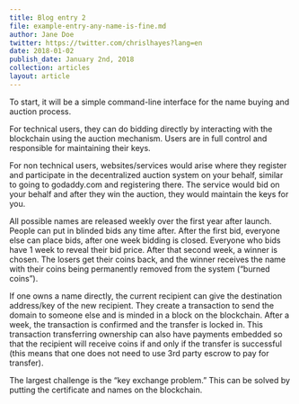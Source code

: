 ```yaml
---
title: Blog entry 2
file: example-entry-any-name-is-fine.md
author: Jane Doe
twitter: https://twitter.com/chrislhayes?lang=en
date: 2018-01-02
publish_date: January 2nd, 2018
collection: articles
layout: article
---
```


To start, it will be a simple command-line interface for the name buying and auction process. 

For technical users, they can do bidding directly by interacting with the blockchain using the auction mechanism. Users are in full control and responsible for maintaining their keys. 

For non technical users, websites/services would arise where they register and participate in the decentralized auction system on your behalf, similar to going to godaddy.com and registering there. The service would bid on your behalf and after they win the auction, they would maintain the keys for you.

All possible names are released weekly over the first year after launch. People can put in blinded bids any time after. After the first bid, everyone else can place bids, after one week bidding is closed. Everyone who bids have 1 week to reveal their bid price. After that second week, a winner is chosen. The losers get their coins back, and the winner receives the name with their coins being permanently removed from the system (“burned coins”). 

If one owns a name directly, the current recipient can give the destination address/key of the new recipient. They create a transaction to send the domain to someone else and is minded in a block on the blockchain. After a week, the transaction is confirmed and the transfer is locked in. This transaction transferring ownership can also have payments embedded so that the recipient will receive coins if and only if the transfer is successful (this means that one does not need to use 3rd party escrow to pay for transfer).

The largest challenge is the “key exchange problem.” This can be solved by putting the certificate and names on the blockchain.
